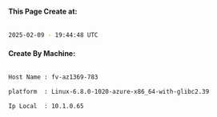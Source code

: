 
   
#### This Page Create at:

```bash

2025-02-09 - 19:44:48 UTC

```

#### Create By Machine:

```bash

Host Name : fv-az1369-783

platform  : Linux-6.8.0-1020-azure-x86_64-with-glibc2.39

Ip Local  : 10.1.0.65

```

